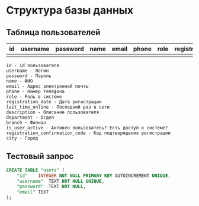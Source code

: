 # Структура базы данных
## Таблица пользователей

|id|username|password|name|email|phone|role|registration_date|last_time_online|description|department|branch|is_user_active|registration_confirmation_code|city|
|--|--------|--------|----|-----|-----|----|-----------------|----------------|-----------|----------|------|--------------|------------------------------|----|
|  |        |        |    |     |     |    |                 |                |           |          |      |              |                              |    |

```
id - id пользователя
username - Логин
password - Пароль
name - ФИО
email - Адрес электронной почты
phone - Номер телефона
role - Роль в системе
registration_date - Дата регистрации
last_time_online - Последний раз в сети
description - Описание пользователя
department - Отдел
branch - Филиал
is_user_active - Активен пользователь? Есть доступ к системе?
registration_confirmation_code - Код подтверждения регистрации
city - Город
```

## Тестовый запрос

```sql
CREATE TABLE "users" (
	"id"	INTEGER NOT NULL PRIMARY KEY AUTOINCREMENT UNIQUE,
	"username"	TEXT NOT NULL UNIQUE,
	"password"	TEXT NOT NULL,
	"email"	TEXT
);
```